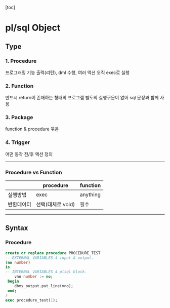 [toc]

# pl/sql Object

## Type

### 1. Procedure

프로그래밍 기능
출력(리턴), dml 수행, 여러 액션
오직 exec로 실행

### 2. Function

반드시 return이 존재하는 형태의 프로그램
별도의 실행구문이 없어 sql 문장과 함께 사용

### 3. Package

function & procedure 묶음

### 4. Trigger

어떤 동작 전/후 액션 정의

---

### Procedure vs Function

|            | procedure         | function |
| ---------- | ----------------- | -------- |
| 실행방법   | exec              | anything |
| 반환데이터 | 선택(대체로 void) | 필수     |

---

## Syntax

### Procedure

```sql
create or replace procedure PROCEDURE_TEST
-- EXTERNAL VARIABLES 4 input & output.
(no number) 			
is
-- INTERNAL VARIABLES 4 plsql block.
 	vno	number := no; 	
 begin
 	dbms_output.put_line(vno);
 end;
/
exec procedure_test(1);
```

